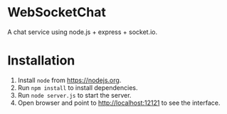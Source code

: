 WebSocketChat
=============

A chat service using node.js + express + socket.io.

# Installation

1. Install ```node``` from https://nodejs.org.
2. Run ```npm install``` to install dependencies.
3. Run ```node server.js``` to start the server.
4. Open browser and point to [http://localhost:12121](http://localhost:12121) to see the interface.

